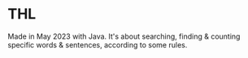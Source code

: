 # THL
Made in May 2023 with Java. It's about searching, finding & counting specific words & sentences, according to some rules.
